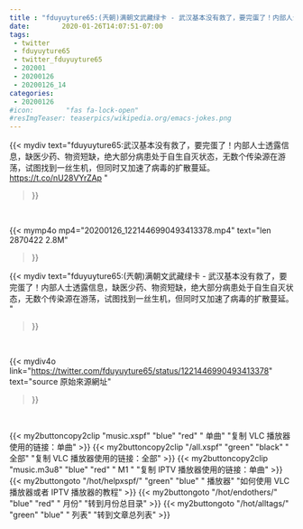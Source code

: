 ```yaml
---
title : "fduyuyture65:(兲朝)满朝文武藏绿卡 - 武汉基本没有救了，要完蛋了！内部人士透露信息，缺医少药、物资短缺，绝大部分病患处于自生自灭状态，无数个传染源在游荡，试图找到一丝生机，但同时又加速了病毒的扩散蔓延。 "
date:        2020-01-26T14:07:51-07:00
tags:
 - twitter
 - fduyuyture65
 - twitter_fduyuyture65
 - 202001
 - 20200126
 - 20200126_14
categories:
 - 20200126
#icon:        "fas fa-lock-open"
#resImgTeaser: teaserpics/wikipedia.org/emacs-jokes.png
---
```


{{< mydiv text="fduyuyture65:武汉基本没有救了，要完蛋了！内部人士透露信息，缺医少药、物资短缺，绝大部分病患处于自生自灭状态，无数个传染源在游荡，试图找到一丝生机，但同时又加速了病毒的扩散蔓延。 https://t.co/nU28VYrZAp "
>}}
<br>


{{< mymp4o mp4="20200126_1221446990493413378.mp4"
text="len 2870422    2.8M"
>}}


{{< mydiv text="fduyuyture65:(兲朝)满朝文武藏绿卡 - 武汉基本没有救了，要完蛋了！内部人士透露信息，缺医少药、物资短缺，绝大部分病患处于自生自灭状态，无数个传染源在游荡，试图找到一丝生机，但同时又加速了病毒的扩散蔓延。 "
>}}
<br>

{{< mydiv4o link="https://twitter.com/fduyuyture65/status/1221446990493413378"
text="source 原始來源網址"
>}}


<br>

{{< my2buttoncopy2clip "music.xspf"        "blue"   "red"    " 单曲"  "复制 VLC 播放器使用的链接：单曲" >}} {{< my2buttoncopy2clip "/all.xspf"         "green"  "black"  " 全部"  "复制 VLC 播放器使用的链接：全部" >}} {{< my2buttoncopy2clip "music.m3u8"        "blue"   "red"    " M1 "    "复制 IPTV 播放器使用的链接：单曲" >}} {{< my2buttongoto      "/hot/helpxspf/"    "green"  "blue"   " 播放器" "如何使用 VLC 播放器或者 IPTV 播放器的教程" >}} {{< my2buttongoto      "/hot/endothers/"   "blue"   "red"    " 月份"   "转到月份总目录" >}} {{< my2buttongoto      "/hot/alltags/"     "green"  "blue"   " 列表"   "转到文章总列表" >}} 
